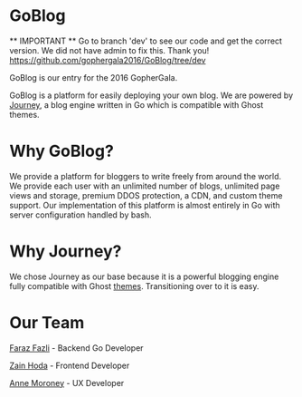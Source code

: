 # GoBlog 

** IMPORTANT ** Go to branch 'dev' to see our code and get the correct version.
We did not have admin to fix this. Thank you!
https://github.com/gophergala2016/GoBlog/tree/dev

GoBlog is our entry for the 2016 GopherGala.

GoBlog is a platform for easily deploying your own blog. We are powered by [Journey](https://github.com/kabukky/journey), a blog engine written in Go which is compatible with Ghost themes.

# Why GoBlog?

We provide a platform for bloggers to write freely from around the world. We provide each user with an unlimited number of blogs, unlimited page views and storage, premium DDOS protection, a CDN, and custom theme support. Our implementation of this platform is almost entirely in Go with server configuration handled by bash.

# Why Journey?

We chose Journey as our base because it is a powerful blogging engine fully compatible with Ghost [themes](http://marketplace.ghost.org/). Transitioning over to it is easy.

# Our Team
[Faraz Fazli](https://www.github.com/farazfazli) - Backend Go Developer

[Zain Hoda](https://github.com/zainhoda) - Frontend Developer

[Anne Moroney](https://github.com/AnneTheAgile) - UX Developer
